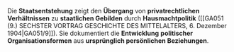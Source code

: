 
Die **Staatsentstehung** zeigt den **Übergang** von **privatrechtlichen Verhältnissen** zu **staatlichen Gebilden** durch **Hausmachtpolitik** ([[GA051 (9.) SECHSTER VORTRAG GESCHICHTE DES MITTELALTERS, 6. Dezember 1904|GA051/9]]). Sie dokumentiert die **Entwicklung** **politischer Organisationsformen** aus **ursprünglich persönlichen Beziehungen**.
